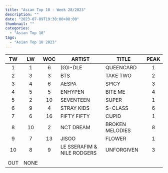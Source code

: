 ```yaml
---
title: "Asian Top 10 - Week 28/2023"
description: ""
date: "2023-07-09T19:30:00+08:00"
thumbnail: ""
categories:
  - "Asian Top 10"
tags:
  - "Asian Top 10 2023"
---
```

<!--more-->
|TW|LW|WOC|ARTIST|TITLE|PEAK|
|:----:|:----:|:----:|----|----|:----:|
|1|1|6|(G)I-DLE|QUEENCARD|1|
|2|3|3|BTS|TAKE TWO|2|
|3|4|6|AESPA|SPICY|3|
|4|5|5|ENHYPEN|BITE ME|4|
|5|2|10|SEVENTEEN|SUPER|1|
|6|9|4|STRAY KIDS|S-CLASS|6|
|7|6|16|FIFTY FIFTY|CUPID|1|
|8|10|2|NCT DREAM|BROKEN MELODIES|8|
|9|7|13|JISOO|FLOWER|1|
|10|8|9|LE SSERAFIM & NILE RODGERS|UNFORGIVEN|3|
| | | | | | |
|OUT|NONE| | | | |